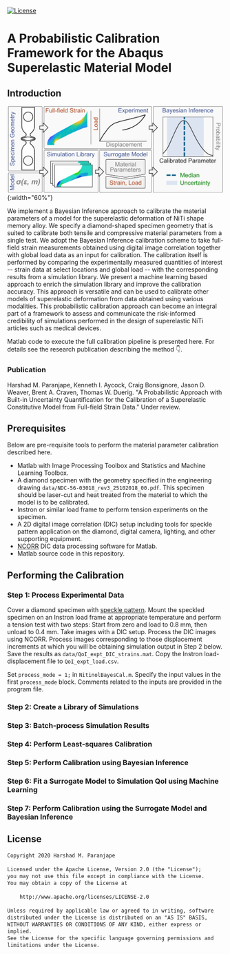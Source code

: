 [![License](https://img.shields.io/badge/License-Apache%202.0-yellowgreen.svg)](https://opensource.org/licenses/Apache-2.0)  

# A Probabilistic Calibration Framework for the Abaqus Superelastic Material Model


## Introduction

![Probabilistic Framework Abstract](/assets/graphical_abstract.png){:width="60%"}

We implement a Bayesian Inference approach to calibrate the material parameters of a model for the superelastic deformation of NiTi shape memory alloy. We specify a diamond-shaped specimen geometry that is suited to calibrate both tensile and compressive material parameters from a single test. We adopt the Bayesian Inference calibration scheme to take full-field strain measurements obtained using digital image correlation together with global load data as an input for calibration. The calibration itself is performed by comparing the experimentally measured quantities of interest -- strain data at select locations and global load -- with the corresponding results from a simulation library. We present a machine learning based approach to enrich the simulation library and improve the calibration accuracy. This approach is versatile and can be used to calibrate other models of superelastic deformation from data obtained using various modalities. This probabilistic calibration approach can become an integral part of a framework to assess and communicate the risk-informed credibility of simulations performed in the design of superelastic NiTi articles such as medical devices.

Matlab code to execute the full calibration pipeline is presented here. For details see the research publication describing the method :point_down:.

### Publication

Harshad M. Paranjape, Kenneth I. Aycock, Craig Bonsignore, Jason D. Weaver, Brent A. Craven, Thomas W. Duerig. "A Probabilistic Approach with Built-in Uncertainty Quantification for the Calibration of a Superelastic Constitutive Model from Full-field Strain Data." Under review.

## Prerequisites

Below are pre-requisite tools to perform the material parameter calibration described here.
* Matlab with Image Processing Toolbox and Statistics and Machine Learning Toolbox.
* A diamond specimen with the geometry specified in the engineering drawing `data/NDC-56-03018_rev3_25102018_00.pdf`. This specimen should be laser-cut and heat treated from the material to which the model is to be calibrated.
* Instron or similar load frame to perform tension experiments on the specimen.
* A 2D digital image correlation (DIC) setup including tools for speckle pattern application on the diamond, digital camera, lighting, and other supporting equipment.
* [NCORR](https://ncorr.com/) DIC data processing software for Matlab.
* Matlab source code in this repository.

## Performing the Calibration

### Step 1: Process Experimental Data

Cover a diamond specimen with [speckle pattern](https://www.sciencedirect.com/science/article/pii/S135964621930733X). Mount the speckled specimen on an Instron load frame at appropriate temperature and perform a tension test with two steps: Start from zero and load to 0.8 mm, then unload to 0.4 mm. Take images with a DIC setup. Process the DIC images using NCORR. Process images corresponding to those displacement increments at which you will be obtaining simulation output in Step 2 below. Save the results as `data/QoI_expt_DIC_strains.mat`. Copy the Instron load-displacement file to `QoI_expt_load.csv`.

Set `process_mode = 1;` in `NitinolBayesCal.m`. Specify the input values in the first `process_mode` block. Comments related to the inputs are provided in the program file.

### Step 2: Create a Library of Simulations

### Step 3: Batch-process Simulation Results

### Step 4: Perform Least-squares Calibration

### Step 5: Perform Calibration using Bayesian Inference

### Step 6: Fit a Surrogate Model to Simulation QoI using Machine Learning

### Step 7: Perform Calibration using the Surrogate Model and Bayesian Inference

## License

    Copyright 2020 Harshad M. Paranjape

    Licensed under the Apache License, Version 2.0 (the "License");
    you may not use this file except in compliance with the License.
    You may obtain a copy of the License at

        http://www.apache.org/licenses/LICENSE-2.0

    Unless required by applicable law or agreed to in writing, software
    distributed under the License is distributed on an "AS IS" BASIS,
    WITHOUT WARRANTIES OR CONDITIONS OF ANY KIND, either express or implied.
    See the License for the specific language governing permissions and
    limitations under the License.
